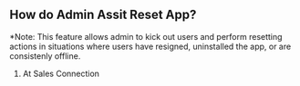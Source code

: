 ## How do Admin Assit Reset App?

*Note: This feature allows admin to kick out users and perform resetting actions in situations where users have resigned, uninstalled the app, or are consistenly offline.

1. At Sales Connection
